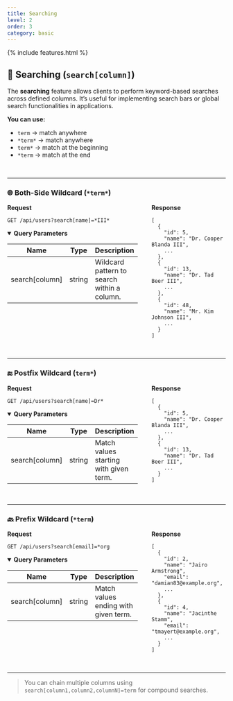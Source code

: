 ```yaml
---
title: Searching
level: 2
order: 3
category: basic
---
```


{% include features.html %}

## 🔎 Searching (`search[column]`)

The **searching** feature allows clients to perform keyword-based searches across defined columns. It’s useful for implementing search bars or global search functionalities in applications.

**You can use:**
- `term` → match anywhere
- `*term*` → match anywhere
- `term*` → match at the beginning
- `*term` → match at the end

<br>

---

### 🌐 Both-Side Wildcard (`*term*`)

<div style="display: flex; gap: 2rem; align-items: flex-start;" class="req-res">

<div style="flex: 1;" class="highlight">
<strong>Request</strong>

<pre class="highlight"><code>GET /api/users?search[name]=*III*</code></pre>

<details open class="sup">
<summary><strong>Query Parameters</strong></summary>

| Name          | Type   | Description                                |
|---------------|--------|--------------------------------------------|
| search[column] | string | Wildcard pattern to search within a column. |
</details>
</div>

<div style="flex: 1;">
<strong>Response</strong>

<pre><code>[
  {
    "id": 5,
    "name": "Dr. Cooper Blanda III",
    ...
  },
  {
    "id": 13,
    "name": "Dr. Tad Beer III",
    ...
  },
  {
    "id": 48,
    "name": "Mr. Kim Johnson III",
    ...
  }
]
</code></pre>
</div>

</div>

<br>

---

### 🔚 Postfix Wildcard (`term*`)

<div style="display: flex; gap: 2rem; align-items: flex-start;" class="req-res">

<div style="flex: 1;" class="highlight">
<strong>Request</strong>

<pre class="highlight"><code>GET /api/users?search[name]=Dr*</code></pre>

<details open class="sup">
<summary><strong>Query Parameters</strong></summary>

| Name          | Type   | Description                                |
|---------------|--------|--------------------------------------------|
| search[column] | string | Match values starting with given term.     |
</details>
</div>

<div style="flex: 1;">
<strong>Response</strong>

<pre><code>[
  {
    "id": 5,
    "name": "Dr. Cooper Blanda III",
    ...
  },
  {
    "id": 13,
    "name": "Dr. Tad Beer III",
    ...
  }
]
</code></pre>
</div>

</div>

<br>

---

### 🔙 Prefix Wildcard (`*term`)

<div style="display: flex; gap: 2rem; align-items: flex-start;" class="req-res">

<div style="flex: 1;" class="highlight">
<strong>Request</strong>

<pre class="highlight"><code>GET /api/users?search[email]=*org</code></pre>

<details open class="sup">
<summary><strong>Query Parameters</strong></summary>

| Name          | Type   | Description                                |
|---------------|--------|--------------------------------------------|
| search[column] | string | Match values ending with given term.       |
</details>
</div>

<div style="flex: 1;">
<strong>Response</strong>

<pre><code>[
  {
    "id": 2,
    "name": "Jairo Armstrong",
    "email": "damian83@example.org",
    ...
  },
  {
    "id": 4,
    "name": "Jacinthe Stamm",
    "email": "tmayert@example.org",
    ...
  }
]
</code></pre>
</div>

</div>

<br>

---

> You can chain multiple columns using `search[column1,column2,columnN]=term` for compound searches.

